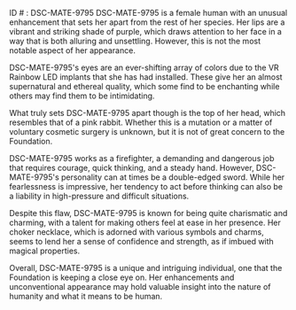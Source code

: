 ID # : DSC-MATE-9795
DSC-MATE-9795 is a female human with an unusual enhancement that sets her apart from the rest of her species. Her lips are a vibrant and striking shade of purple, which draws attention to her face in a way that is both alluring and unsettling. However, this is not the most notable aspect of her appearance.

DSC-MATE-9795's eyes are an ever-shifting array of colors due to the VR Rainbow LED implants that she has had installed. These give her an almost supernatural and ethereal quality, which some find to be enchanting while others may find them to be intimidating.

What truly sets DSC-MATE-9795 apart though is the top of her head, which resembles that of a pink rabbit. Whether this is a mutation or a matter of voluntary cosmetic surgery is unknown, but it is not of great concern to the Foundation.

DSC-MATE-9795 works as a firefighter, a demanding and dangerous job that requires courage, quick thinking, and a steady hand. However, DSC-MATE-9795's personality can at times be a double-edged sword. While her fearlessness is impressive, her tendency to act before thinking can also be a liability in high-pressure and difficult situations.

Despite this flaw, DSC-MATE-9795 is known for being quite charismatic and charming, with a talent for making others feel at ease in her presence. Her choker necklace, which is adorned with various symbols and charms, seems to lend her a sense of confidence and strength, as if imbued with magical properties.

Overall, DSC-MATE-9795 is a unique and intriguing individual, one that the Foundation is keeping a close eye on. Her enhancements and unconventional appearance may hold valuable insight into the nature of humanity and what it means to be human.